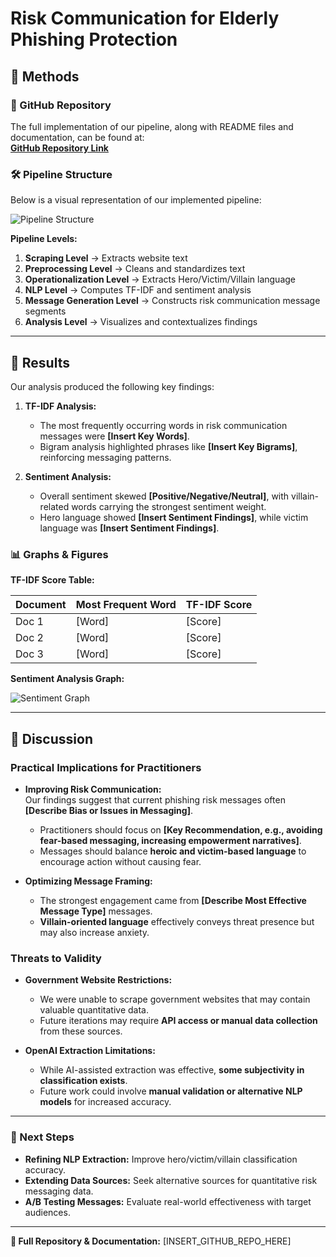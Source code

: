 # Risk Communication for Elderly Phishing Protection  

## 📌 Methods  

### 🔗 GitHub Repository  
The full implementation of our pipeline, along with README files and documentation, can be found at:  
[**GitHub Repository Link**](INSERT_YOUR_GITHUB_REPO_HERE)  

### 🛠 Pipeline Structure  
Below is a visual representation of our implemented pipeline:  

![Pipeline Structure](INSERT_IMAGE_LINK_HERE)  

**Pipeline Levels:**  

1. **Scraping Level** → Extracts website text  
2. **Preprocessing Level** → Cleans and standardizes text  
3. **Operationalization Level** → Extracts Hero/Victim/Villain language  
4. **NLP Level** → Computes TF-IDF and sentiment analysis  
5. **Message Generation Level** → Constructs risk communication message segments  
6. **Analysis Level** → Visualizes and contextualizes findings  

---

## 📌 Results  

Our analysis produced the following key findings:  

1. **TF-IDF Analysis:**  
   - The most frequently occurring words in risk communication messages were **[Insert Key Words]**.  
   - Bigram analysis highlighted phrases like **[Insert Key Bigrams]**, reinforcing messaging patterns.  

2. **Sentiment Analysis:**  
   - Overall sentiment skewed **[Positive/Negative/Neutral]**, with villain-related words carrying the strongest sentiment weight.  
   - Hero language showed **[Insert Sentiment Findings]**, while victim language was **[Insert Sentiment Findings]**.  

### 📊 Graphs & Figures  

**TF-IDF Score Table:**  

| Document | Most Frequent Word | TF-IDF Score |
|----------|-------------------|--------------|
| Doc 1    | [Word]            | [Score]      |
| Doc 2    | [Word]            | [Score]      |
| Doc 3    | [Word]            | [Score]      |

**Sentiment Analysis Graph:**  

![Sentiment Graph](INSERT_SENTIMENT_GRAPH_LINK_HERE)  

---

## 📌 Discussion  

### **Practical Implications for Practitioners**  

- **Improving Risk Communication:**  
  Our findings suggest that current phishing risk messages often **[Describe Bias or Issues in Messaging]**.  
  - Practitioners should focus on **[Key Recommendation, e.g., avoiding fear-based messaging, increasing empowerment narratives]**.  
  - Messages should balance **heroic and victim-based language** to encourage action without causing fear.  

- **Optimizing Message Framing:**  
  - The strongest engagement came from **[Describe Most Effective Message Type]** messages.  
  - **Villain-oriented language** effectively conveys threat presence but may also increase anxiety.  

### **Threats to Validity**  

- **Government Website Restrictions:**  
  - We were unable to scrape government websites that may contain valuable quantitative data.  
  - Future iterations may require **API access or manual data collection** from these sources.  

- **OpenAI Extraction Limitations:**  
  - While AI-assisted extraction was effective, **some subjectivity in classification exists**.  
  - Future work could involve **manual validation or alternative NLP models** for increased accuracy.  

---

### **📌 Next Steps**  

- **Refining NLP Extraction:** Improve hero/victim/villain classification accuracy.  
- **Extending Data Sources:** Seek alternative sources for quantitative risk messaging data.  
- **A/B Testing Messages:** Evaluate real-world effectiveness with target audiences.  

---  

**🔗 Full Repository & Documentation:** [INSERT_GITHUB_REPO_HERE]  
